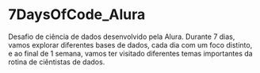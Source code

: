 # 7DaysOfCode_Alura
Desafio de ciência de dados desenvolvido pela Alura. Durante 7 dias, vamos explorar diferentes bases de dados, cada dia com um foco distinto, e ao final de 1 semana, vamos ter visitado diferentes temas importantes da rotina de ciêntistas de dados.
